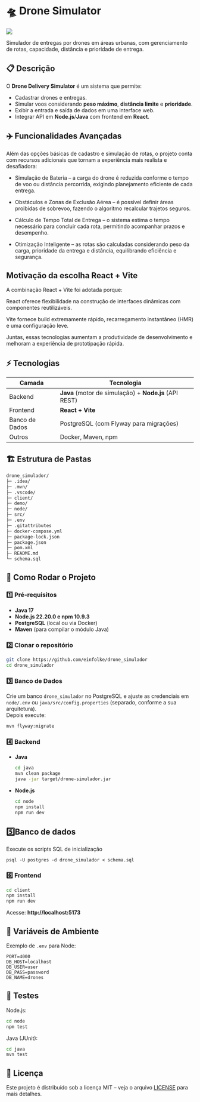 
# 🛸 Drone Simulator

<img src= "img/front-react.gif">

Simulador de entregas por drones em áreas urbanas, com gerenciamento de rotas, capacidade, distância e prioridade de entrega.

## 📋 Descrição
O **Drone Delivery Simulator** é um sistema que permite:
- Cadastrar drones e entregas.
- Simular voos considerando **peso máximo**, **distância limite** e **prioridade**.
- Exibir a entrada e saída de dados em uma interface web.
- Integrar API em **Node.js**/**Java** com frontend em **React**.

## ✈️ Funcionalidades Avançadas

Além das opções básicas de cadastro e simulação de rotas, o projeto conta com recursos adicionais que tornam a experiência mais realista e desafiadora:

- Simulação de Bateria – a carga do drone é reduzida conforme o tempo de voo ou distância percorrida, exigindo planejamento eficiente de cada entrega.

- Obstáculos e Zonas de Exclusão Aérea – é possível definir áreas proibidas de sobrevoo, fazendo o algoritmo recalcular trajetos seguros.

- Cálculo de Tempo Total de Entrega – o sistema estima o tempo necessário para concluir cada rota, permitindo acompanhar prazos e desempenho.

- Otimização Inteligente – as rotas são calculadas considerando peso da carga, prioridade da entrega e distância, equilibrando eficiência e segurança.

## Motivação da escolha React + Vite

A combinação React + Vite foi adotada porque:

React oferece flexibilidade na construção de interfaces dinâmicas com componentes reutilizáveis.

Vite fornece build extremamente rápido, recarregamento instantâneo (HMR) e uma configuração leve.

Juntas, essas tecnologias aumentam a produtividade de desenvolvimento e melhoram a experiência de prototipação rápida.

## ⚡ Tecnologias
| Camada | Tecnologia |
|--------|------------|
| Backend | **Java** (motor de simulação) + **Node.js** (API REST) |
| Frontend | **React + Vite** |
| Banco de Dados | PostgreSQL (com Flyway para migrações) |
| Outros | Docker, Maven, npm |

## 🏗️ Estrutura de Pastas
```bash
drone_simulador/
├─ .idea/
├─ .mvn/
├─ .vscode/
├─ client/
├─ demo/
├─ node/
├─ src/
├─ .env
├─ .gitattributes
├─ docker-compose.yml
├─ package-lock.json
├─ package.json
├─ pom.xml
├─ README.md
└─ schema.sql

```
## 🚀 Como Rodar o Projeto

### 1️⃣ Pré-requisitos
- **Java 17**  
- **Node.js 22.20.0 e npm 10.9.3**  
- **PostgreSQL** (local ou via Docker)  
- **Maven** (para compilar o módulo Java)

### 2️⃣ Clonar o repositório
```bash
git clone https://github.com/einfolke/drone_simulador
cd drone_simulador
```

### 3️⃣ Banco de Dados
Crie um banco `drone_simulador` no PostgreSQL e ajuste as credenciais em  
`node/.env` ou `java/src/config.properties` (separado, conforme a sua arquitetura).  
Depois execute:
```bash
mvn flyway:migrate
```

### 4️⃣ Backend
- **Java**  
  ```bash
  cd java
  mvn clean package
  java -jar target/drone-simulador.jar
  ```
- **Node.js**  
  ```bash
  cd node
  npm install
  npm run dev
  ```
## 5️⃣Banco de dados
Execute os scripts SQL de inicialização
```env
psql -U postgres -d drone_simulador < schema.sql
```
### 6️⃣ Frontend
```bash
cd client
npm install
npm run dev
```
Acesse: **http://localhost:5173**

## 🔑 Variáveis de Ambiente
Exemplo de `.env` para Node:
```env
PORT=4000
DB_HOST=localhost
DB_USER=user
DB_PASS=password
DB_NAME=drones
```


## 🧪 Testes
Node.js:
```bash
cd node
npm test
```
Java (JUnit):
```bash
cd java
mvn test
```

## 📜 Licença
Este projeto é distribuído sob a licença MIT – veja o arquivo [LICENSE](LICENSE) para mais detalhes.

